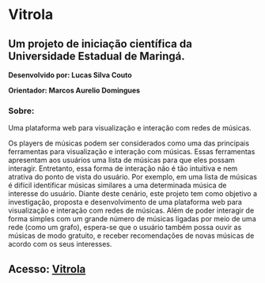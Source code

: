 # Vitrola
## Um projeto de iniciação científica da Universidade Estadual de Maringá.

**Desenvolvido por: Lucas Silva Couto**

**Orientador: Marcos Aurelio Domingues**

### Sobre: 
  Uma plataforma web para visualização e interação com redes de músicas.
  
  Os players de músicas podem ser considerados como uma das principais ferramentas para visualização e interação com músicas. 
  Essas ferramentas apresentam aos usuários uma lista de músicas para que eles possam interagir. 
  Entretanto, essa forma de interação não é tão intuitiva e nem atrativa do ponto de vista do usuário. 
  Por exemplo, em uma lista de músicas é difícil identificar músicas similares a uma determinada música de interesse do usuário. 
  Diante deste cenário, este projeto tem como objetivo a investigação, proposta e desenvolvimento de uma plataforma web para visualização e interação com redes de músicas. 
  Além de poder interagir de forma simples com um grande número de músicas ligadas por meio de uma rede (como um grafo), espera-se que o usuário
  também possa ouvir as músicas de modo gratuito, e receber recomendações de novas músicas de acordo com os seus interesses.
## Acesso: [Vitrola](https://vitrola.online/)
